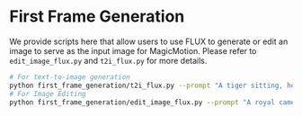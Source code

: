 # First Frame Generation

We provide scripts here that allow users to use FLUX to generate or edit an image to serve as the input image for MagicMotion.
Please refer to `edit_image_flux.py`  and `t2i_flux.py` for more details.

```bash
# For text-to-image generation
python first_frame_generation/t2i_flux.py --prompt "A tiger sitting, head facing camera." --save_path "assets/images/condition/tiger.png"
# For Image Editing
python first_frame_generation/edit_image_flux.py --prompt "A royal camel walking inside a palace." --ori_image_path "assets/images/ori_image/camel.jpg" --save_path "assets/images/condition/camel_royal.png"
```
